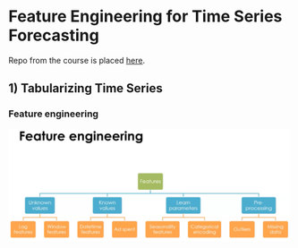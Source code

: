 # Feature Engineering for Time Series Forecasting

Repo from the course is placed [here](https://github.com/trainindata/feature-engineering-for-time-series-forecasting).

## 1) Tabularizing Time Series 

### Feature engineering

<div align="center">
<img src="https://github.com/razielar/feature_engineering_ts_forecasting/blob/main/img/feature_engineering.png" alt="logo"></img>
</div>
